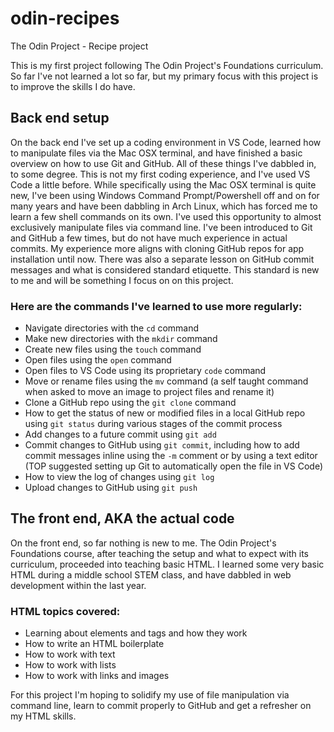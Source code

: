 # odin-recipes
The Odin Project - Recipe project

This is my first project following The Odin Project's Foundations curriculum. So far I've not learned a lot so far, but my primary focus with this project is to improve the skills I do have.
## Back end setup
On the back end I've set up a coding environment in VS Code, learned how to manipulate files via the Mac OSX terminal, and have finished a basic overview on how to use Git and GitHub. All of these things I've dabbled in, to some degree. This is not my first coding experience, and I've used VS Code a little before. While specifically using the Mac OSX terminal is quite new, I've been using Windows Command Prompt/Powershell off and on for many years and have been dabbling in Arch Linux, which has forced me to learn a few shell commands on its own. I've used this opportunity to almost exclusively manipulate files via command line. I've been introduced to Git and GitHub a few times, but do not have much experience in actual commits. My experience more aligns with cloning GitHub repos for app installation until now. There was also a separate lesson on GitHub commit messages and what is considered standard etiquette. This standard is new to me and will be something I focus on on this project.
### Here are the commands I've learned to use more regularly:
- Navigate directories with the `cd` command
- Make new directories with the `mkdir` command
- Create new files using the `touch` command
- Open files using the `open` command
- Open files to VS Code using its proprietary `code` command
- Move or rename files using the `mv` command (a self taught command when asked to move an image to project files and rename it)
- Clone a GitHub repo using the `git clone` command
- How to get the status of new or modified files in a local GitHub repo using `git status` during various stages of the commit process
- Add changes to a future commit using `git add`
- Commit changes to GitHub using `git commit`, including how to add commit messages inline using the `-m` comment or by using a text editor (TOP suggested setting up Git to automatically open the file in VS Code)
- How to view the log of changes using `git log`
- Upload changes to GitHub using `git push`
## The front end, AKA the actual code
On the front end, so far nothing is new to me. The Odin Project's Foundations course, after teaching the setup and what to expect with its curriculum, proceeded into teaching basic HTML. I learned some very basic HTML during a middle school STEM class, and have dabbled in web development within the last year.
### HTML topics covered:
- Learning about elements and tags and how they work
- How to write an HTML boilerplate
- How to work with text
- How to work with lists
- How to work with links and images


For this project I'm hoping to solidify my use of file manipulation via command line, learn to commit properly to GitHub and get a refresher on my HTML skills.
